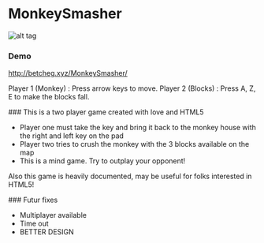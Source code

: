 # MonkeySmasher

![alt tag](http://image.noelshack.com/fichiers/2016/07/1455994596-banner.png)

### Demo

http://betcheg.xyz/MonkeySmasher/

Player 1 (Monkey) : Press arrow keys to move.
Player 2 (Blocks) : Press A, Z, E to make the blocks fall.

### This is a two player game created with love and HTML5 

* Player one must take the key and bring it back to the monkey house with the right and left key on the pad
* Player two tries to crush the monkey with the 3 blocks available on the map
* This is a mind game. Try to outplay your opponent!

Also this game is heavily documented, may be useful for folks interested in HTML5!

### Futur fixes
- Multiplayer available
- Time out
- BETTER DESIGN



